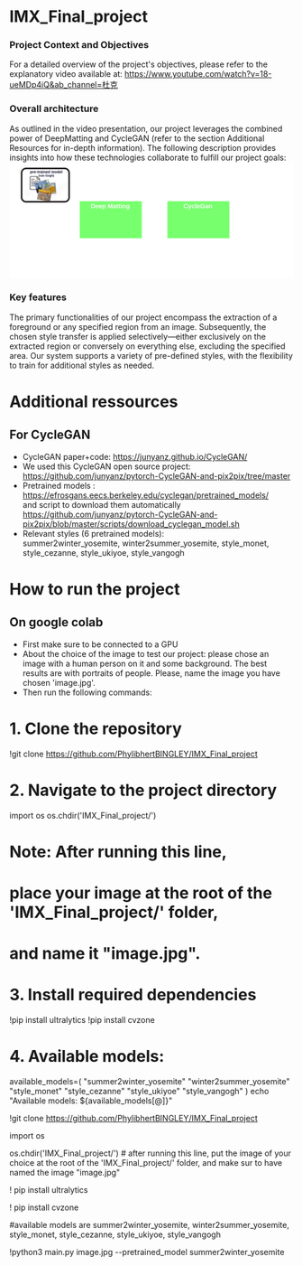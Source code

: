 # IMX_Final_project
### Project Context and Objectives
For a detailed overview of the project's objectives, please refer to the explanatory video available at: https://www.youtube.com/watch?v=18-ueMDp4iQ&ab_channel=杜克

### Overall architecture
As outlined in the video presentation, our project leverages the combined power of DeepMatting and CycleGAN (refer to the section Additional Resources for in-depth information). The following description provides insights into how these technologies collaborate to fulfill our project goals:
![architecture of the project](./img/archi.png)

### Key features
The primary functionalities of our project encompass the extraction of a foreground or any specified region from an image. Subsequently, the chosen style transfer is applied selectively—either exclusively on the extracted region or conversely on everything else, excluding the specified area. Our system supports a variety of pre-defined styles, with the flexibility to train for additional styles as needed.

# Additional ressources
## For CycleGAN
- CycleGAN paper+code: https://junyanz.github.io/CycleGAN/
- We used this CycleGAN open source project: https://github.com/junyanz/pytorch-CycleGAN-and-pix2pix/tree/master
- Pretrained models : https://efrosgans.eecs.berkeley.edu/cyclegan/pretrained_models/  
and script to download them automatically https://github.com/junyanz/pytorch-CycleGAN-and-pix2pix/blob/master/scripts/download_cyclegan_model.sh
- Relevant styles (6 pretrained models):  
summer2winter_yosemite, winter2summer_yosemite, style_monet, style_cezanne, style_ukiyoe, style_vangogh

# How to run the project
## On google colab
- First make sure to be connected to a GPU
- About the choice of the image to test our project: please chose an image with a human person on it and some background. The best results are with portraits of people. Please, name the image you have chosen 'image.jpg'. 
- Then run the following commands:

# 1. Clone the repository
!git clone https://github.com/PhylibhertBINGLEY/IMX_Final_project 

# 2. Navigate to the project directory
import os 
os.chdir('IMX_Final_project/')  
# Note: After running this line, 
# place your image at the root of the 'IMX_Final_project/' folder,
# and name it "image.jpg".

# 3. Install required dependencies
!pip install ultralytics 
!pip install cvzone 

# 4. Available models:
available_models=(
    "summer2winter_yosemite"
    "winter2summer_yosemite"
    "style_monet"
    "style_cezanne"
    "style_ukiyoe"
    "style_vangogh"
)
echo "Available models: ${available_models[@]}"




  
!git clone https://github.com/PhylibhertBINGLEY/IMX_Final_project 

import os 

os.chdir('IMX_Final_project/')  # after running this line, put the image of your choice at the root of the 'IMX_Final_project/' folder, and make sur to have named the image "image.jpg"

! pip install ultralytics 

! pip install cvzone 

#available models are summer2winter_yosemite, winter2summer_yosemite, style_monet, style_cezanne, style_ukiyoe, style_vangogh 

 !python3 main.py image.jpg --pretrained_model summer2winter_yosemite





